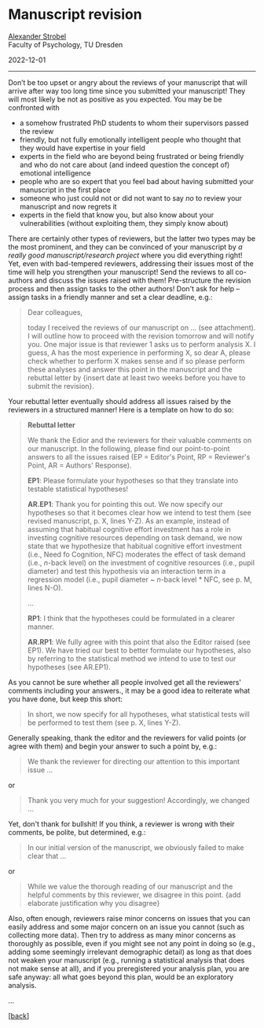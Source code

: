 # Manuscript revision

[Alexander Strobel](alexander.strobel@tu-dresden.de)<br>
Faculty of Psychology, TU Dresden

2022-12-01

---

Don’t be too upset or angry about the reviews of your manuscript that will arrive after way too long time since you submitted your manuscript! 
They will most likely be not as positive as you expected.
You may be be confronted with 

- a somehow frustrated PhD students to whom their supervisors passed the review
- friendly, but not fully emotionally intelligent people who thought that they would have expertise in your field
- experts in the field who are beyond being frustrated or being friendly and who do not care about (and indeed question the concept of) emotional intelligence
- people who are so expert that you feel bad about having submitted your manuscript in the first place
- someone who just could not or did not want to say *no* to review your manuscript and now regrets it
- experts in the field that know you, but also know about your vulnerabilities (without exploiting them, they simply know about)  
 
There are certainly other types of reviewers, but the latter two types may be the most prominent, and they can be convinced of your manuscript by *a really good manuscript/research project* where you did everything right!
Yet, even with bad-tempered reviewers, addressing their issues most of the time will help you strengthen your manuscript!
Send the reviews to all co-authors and discuss the issues raised with them!
Pre-structure the revision process and then assign tasks to the other authors! Don't ask for help – assign tasks in a friendly manner and set a clear deadline, e.g.:

> Dear colleagues,
> 
> today I received the reviews of our manuscript on ... (see attachment). I will outline how to proceed with the revision tomorrow and will notify you. One major issue is that reviewer 1 asks us to perform analysis X. I guess, A has the most experience in performing X, so dear A, please check whether to perform X makes sense and if so please perform these analyses and answer this point in the manuscript and the rebuttal letter by {insert date at least two weeks before you have to submit the revision}.   

Your rebuttal letter eventually should address all issues raised by the reviewers in a structured manner! Here is a template on how to do so:

> **Rebuttal letter**
> 
> We thank the Edior and the reviewers for their valuable comments on our manuscript. In the following, please find our point-to-point answers to all the issues raised (EP = Editor's Point, RP = Reviewer's Point, AR = Authors' Response).
> 
> **EP1**: Please formulate your hypotheses so that they translate into testable statistical hypotheses!
> 
> **AR.EP1**: Thank you for pointing this out. We now specify our hypotheses so that it becomes clear how we intend to test them (see revised manuscript, p. X, lines Y-Z). As an example, instead of assuming that habitual cognitive effort investment has a role in investing cognitive resources depending on task demand, we now state that we hypothesize that habitual cognitive effort investment (i.e., Need fo Cognition, NFC) moderates the effect of task demand (i.e., *n*-back level) on the investment of cognitive resources (i.e., pupil diameter) and test this hypothesis via an interaction term in a regression model (i.e., pupil diameter ~ *n*-back level * NFC, see p. M, lines N-O).
>
> ...
>
> **RP1**: I think that the hypotheses could be formulated in a clearer manner.
>
> **AR.RP1**: We fully agree with this point that also the Editor raised (see EP1). We have tried our best to better formulate our hypotheses, also by referring to the statistical method we intend to use to test our hypotheses (see AR.EP1). 

As you cannot be sure whether all people involved get all the reviewers' comments including your answers., it may be a good idea to reiterate what you have done, but keep this short:

> In short, we now specify for all hypotheses, what statistical tests will be performed to test them (see p. X, lines Y-Z).

Generally speaking, thank the editor and the reviewers for valid points (or agree with them) and begin your answer to such a point by, e.g.: 

> We thank the reviewer for directing our attention to this important issue ...

or

> Thank you very much for your suggestion! Accordingly, we changed ...

Yet, don't thank for bullshit! If you think, a reviewer is wrong with their comments, be polite, but determined, e.g.:

> In our initial version of the manuscript, we obviously failed to make clear that ...

or 

> While we value the thorough reading of our manuscript and the helpful comments by this reviewer, we disagree in this point. {add elaborate justification why you disagree}    

Also, often enough, reviewers raise minor concerns on issues that you can easily address and some major concern on an issue you cannot (such as collecting more data). Then try to address as many minor concerns as thoroughly as possible, even if you might see not any point in doing so (e.g., adding some seemingly irrelevant demographic detail) as long as that does not weaken your manuscript (e.g., running a statistical analysis that does not make sense at all), and if you preregistered your analysis plan, you are safe anyway: all what goes beyond this plan, would be an exploratory analysis.

...

[[back](00_How_to_organize_a_research_project.md#organization-of-this-manual)]
